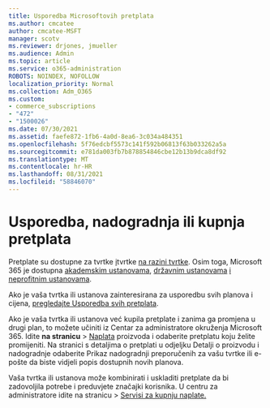 ```yaml
---
title: Usporedba Microsoftovih pretplata
ms.author: cmcatee
author: cmcatee-MSFT
manager: scotv
ms.reviewer: drjones, jmueller
ms.audience: Admin
ms.topic: article
ms.service: o365-administration
ROBOTS: NOINDEX, NOFOLLOW
localization_priority: Normal
ms.collection: Adm_O365
ms.custom:
- commerce_subscriptions
- "472"
- "1500026"
ms.date: 07/30/2021
ms.assetid: faefe872-1fb6-4a0d-8ea6-3c034a484351
ms.openlocfilehash: 5f76edcbf5573c141f592b06813f63b033262a5a
ms.sourcegitcommit: e781da003fb7b878854846cbe12b13b9dca8df92
ms.translationtype: MT
ms.contentlocale: hr-HR
ms.lasthandoff: 08/31/2021
ms.locfileid: "58846070"
---
```

# <a name="compare-upgrade-or-purchase-subscriptions"></a>Usporedba, nadogradnja ili kupnja pretplata
  
Pretplate su dostupne za tvrtke [i](https://www.microsoft.com/microsoft-365/business/compare-all-microsoft-365-business-products?tab=2&rtc=1)tvrtke [na razini tvrtke](https://www.microsoft.com/microsoft-365/enterprise/compare-office-365-plans?rtc=1). Osim toga, Microsoft 365 je dostupna [akademskim ustanovama](https://www.microsoft.com/microsoft-365/academic/compare-office-365-education-plans?rtc=1&activetab=tab%3aprimaryr1), [državnim ustanovama](https://www.microsoft.com/microsoft-365/government/compare-office-365-government-plans?rtc=1) [i neprofitnim ustanovama](https://www.microsoft.com/microsoft-365/nonprofit/office-365-nonprofit-plans-and-pricing?&rtc=1&activetab=tab%3aprimaryr1).
  
Ako je vaša tvrtka ili ustanova zainteresirana za usporedbu svih planova i cijena, [pregledajte Usporedba svih pretplata](https://www.microsoft.com/microsoft-365/enterprise/compare-office-365-plans?rtc=1).
  
Ako je vaša tvrtka ili ustanova već kupila pretplate i zanima ga promjena u drugi plan, to možete učiniti iz Centar za administratore okruženja Microsoft 365. Idite **na stranicu** \> [Naplata](https://go.microsoft.com/fwlink/p/?linkid=842054) proizvoda i odaberite pretplatu koju želite promijeniti. Na stranici s detaljima o pretplati u odjeljku Detalji o proizvodu i nadogradnje odaberite Prikaz nadogradnji preporučenih za vašu tvrtke ili e-pošte da biste vidjeli popis dostupnih novih planova. 
  
Vaša tvrtka ili ustanova može kombinirati i uskladiti pretplate da bi zadovoljila potrebe i preduvjete značajki korisnika. U centru za administratore  idite na stranicu \> [Servisi za kupnju naplate.](https://go.microsoft.com/fwlink/p/?linkid=868433) 